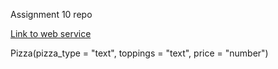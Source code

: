 Assignment 10 repo

[Link to web service](https://s24wb56vaughn.onrender.com/)

Pizza(pizza_type = "text", toppings = "text", price = "number")